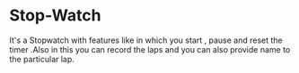 # Stop-Watch
It's a Stopwatch with features like in which you start , pause and reset the timer .Also in this you can record the laps and you can also provide name to the particular lap.

